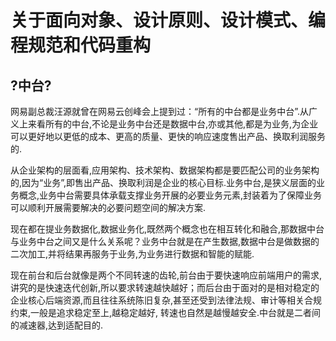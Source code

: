 # 关于面向对象、设计原则、设计模式、编程规范和代码重构

## **?中台?**

网易副总裁汪源就曾在网易云创峰会上提到过：“所有的中台都是业务中台”.从广义上来看所有的中台,不论是业务中台还是数据中台,亦或其他,都是为业务,为企业可以更好地以更低的成本、更高的质量、更快的响应速度售出产品、换取利润服务的.

从企业架构的层面看,应用架构、技术架构、数据架构都是要匹配公司的业务架构的,因为“业务”,即售出产品、换取利润是企业的核心目标.业务中台,是狭义层面的业务概念,业务中台需要具体承载支撑业务开展的必要业务元素,封装着为了保障业务可以顺利开展需要解决的必要问题空间的解决方案.

现在都在提业务数据化,数据业务化,既然两个概念也在相互转化和融合,那数据中台与业务中台之间又是什么关系呢？业务中台就是在产生数据,数据中台是做数据的二次加工,并将结果再服务于业务,为业务进行数据和智能的赋能.

现在前台和后台就像是两个不同转速的齿轮,前台由于要快速响应前端用户的需求,讲究的是快速迭代创新,所以要求转速越快越好；而后台由于面对的是相对稳定的企业核心后端资源,而且往往系统陈旧复杂,甚至还受到法律法规、审计等相关合规约束,一般是追求稳定至上,越稳定越好, 转速也自然是越慢越安全.中台就是二者间的减速器,达到适配目的.



